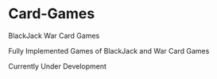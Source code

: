 # Card-Games
BlackJack War Card Games


Fully Implemented Games
of BlackJack and War Card Games

Currently Under Development
